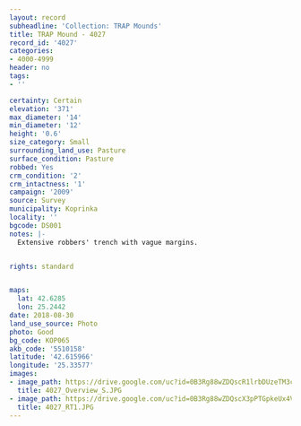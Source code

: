 ```yaml
---
layout: record
subheadline: 'Collection: TRAP Mounds'
title: TRAP Mound - 4027
record_id: '4027'
categories:
- 4000-4999
header: no
tags:
- ''

certainty: Certain
elevation: '371'
max_diameter: '14'
min_diameter: '12'
height: '0.6'
size_category: Small
surrounding_land_use: Pasture
surface_condition: Pasture
robbed: Yes
crm_condition: '2'
crm_intactness: '1'
campaign: '2009'
source: Survey
municipality: Koprinka
locality: ''
bgcode: DS001
notes: |-
  Extensive robbers' trench with vague margins.


rights: standard


maps:
  lat: 42.6285
  lon: 25.2442
date: 2018-08-30
land_use_source: Photo
photo: Good
bg_code: КОР065
akb_code: '5510158'
latitude: '42.615966'
longitude: '25.33577'
images:
- image_path: https://drive.google.com/uc?id=0B3Rg88wZDQscR1lrbDUzeTM3c0k
  title: 4027_Overview_S.JPG
- image_path: https://drive.google.com/uc?id=0B3Rg88wZDQscX3pPTGpkeUx4VmM
  title: 4027_RT1.JPG
---
```

